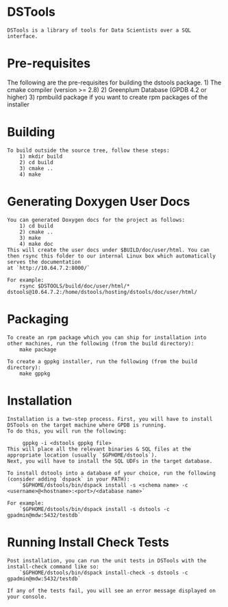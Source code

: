 DSTools
========

    DSTools is a library of tools for Data Scientists over a SQL interface.

Pre-requisites
===============

   The following are the pre-requisites for building the dstools package.
       1) The cmake compiler (version >= 2.8)
       2) Greenplum Database (GPDB 4.2 or higher)
       3) rpmbuild package if you want to create rpm packages of the installer

Building
=========

    To build outside the source tree, follow these steps:
        1) mkdir build
        2) cd build
        3) cmake ..
        4) make

Generating Doxygen User Docs
=============================

    You can generated Doxygen docs for the project as follows:
        1) cd build
        2) cmake ..
        3) make
        4) make doc
    This will create the user docs under $BUILD/doc/user/html. You can then rsync this folder to our internal Linux box which automatically serves the documentation
    at `http://10.64.7.2:8000/`
 
    For example:
        rsync $DSTOOLS/build/doc/user/html/* dstools@10.64.7.2:/home/dstools/hosting/dstools/doc/user/html/    	

Packaging
==========

    To create an rpm package which you can ship for installation into other machines, run the following (from the build directory):
        make package

    To create a gppkg installer, run the following (from the build directory):
        make gppkg

Installation
=============

    Installation is a two-step process. First, you will have to install DSTools on the target machine where GPDB is running.
    To do this, you will run the following:
        
         gppkg -i <dstools gppkg file>
    This will place all the relevant binaries & SQL files at the appropriate location (usually `$GPHOME/dstools`).
    Next, you will have to install the SQL UDFs in the target database.

    To install dstools into a database of your choice, run the following (consider adding `dspack` in your PATH):
        `$GPHOME/dstools/bin/dspack install -s <schema name> -c <username>@<hostname>:<port>/<database name>`
    
    For example:
        `$GPHOME/dstools/bin/dspack install -s dstools -c gpadmin@mdw:5432/testdb`

Running Install Check Tests
=============================
    
    Post installation, you can run the unit tests in DSTools with the install-check command like so:
        `$GPHOME/dstools/bin/dspack install-check -s dstools -c gpadmin@mdw:5432/testdb`

    If any of the tests fail, you will see an error message displayed on your console.
